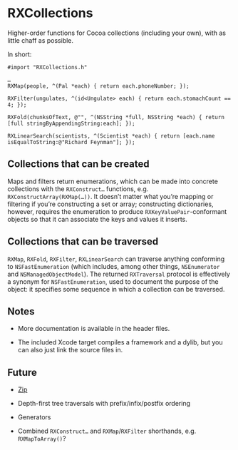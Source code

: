 # RXCollections

Higher-order functions for Cocoa collections (including your own), with as little chaff as possible.

In short:

	#import "RXCollections.h"
	
	…
	RXMap(people, ^(Pal *each) { return each.phoneNumber; });
	
	RXFilter(ungulates, ^(id<Ungulate> each) { return each.stomachCount == 4; });
	
	RXFold(chunksOfText, @"", ^(NSString *full, NSString *each) { return [full stringByAppendingString:each]; });
	
	RXLinearSearch(scientists, ^(Scientist *each) { return [each.name isEqualToString:@"Richard Feynman"]; });

## Collections that can be created

Maps and filters return enumerations, which can be made into concrete collections with the `RXConstruct…` functions, e.g. `RXConstructArray(RXMap(…))`. It doesn’t matter what you’re mapping or filtering if you’re constructing a set or array; constructing dictionaries, however, requires the enumeration to produce `RXKeyValuePair`-conformant objects so that it can associate the keys and values it inserts.

## Collections that can be traversed

`RXMap`, `RXFold`, `RXFilter`, `RXLinearSearch` can traverse anything conforming to `NSFastEnumeration` (which includes, among other things, `NSEnumerator` and `NSManagedObjectModel`). The returned `RXTraversal` protocol is effectively a synonym for `NSFastEnumeration`, used to document the purpose of the object: it specifies some sequence in which a collection can be traversed.

## Notes

- More documentation is available in the header files.

- The included Xcode target compiles a framework and a dylib, but you can also just link the source files in.

## Future

- [Zip][]

- Depth-first tree traversals with prefix/infix/postfix ordering

- Generators

- Combined `RXConstruct…` and `RXMap`/`RXFilter` shorthands, e.g. `RXMapToArray()`?

[Zip]: http://en.wikipedia.org/wiki/Convolution_(computer_science)
